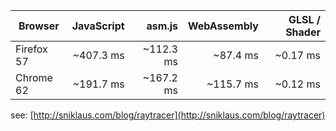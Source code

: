 |Browser|JavaScript|asm.js|WebAssembly|GLSL / Shader|
|---|---:|---:|---:|---:|
|Firefox 57|~407.3 ms|~112.3 ms|~87.4 ms|~0.17 ms|
|Chrome 62|~191.7 ms|~167.2 ms|~115.7 ms|~0.12 ms|

see: [http://sniklaus.com/blog/raytracer](http://sniklaus.com/blog/raytracer)
